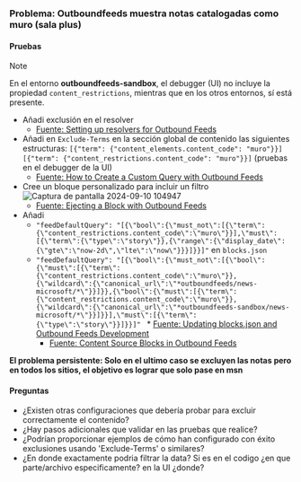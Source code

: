 ### Problema: Outboundfeeds muestra notas catalogadas como muro (sala plus)

#### Pruebas 

> [!NOTE]
> En el entorno **outboundfeeds-sandbox**, el debugger (UI) no incluye la propiedad `content_restrictions`, mientras que en los otros entornos, sí está presente.
> 
* Añadi exclusión en el resolver
    * [Fuente: Setting up resolvers for Outbound Feeds](https://docs.arcxp.com/alc/en/how-to-set-up-resolvers-for-outbound-feeds?sys_kb_id=3ed9b99a47aa8610a87626c2846d43fc&id=kb_article_view&spa=1)
* Añadi en `Exclude-Terms` en la sección global de contenido las siguientes estructuras: `[{"term": {"content_elements.content_code": "muro"}}]` `[{"term": {"content_restrictions.content_code": "muro"}}]` (pruebas en el debugger de la UI)
    * [Fuente: How to Create a Custom Query with Outbound Feeds](https://docs.arcxp.com/alc/en/how-to-create-a-custom-query-with-outbound-feeds?sys_kb_id=e2202e4b47887990eee38788436d43cc&id=kb_article_view&spa=1)
* Cree un bloque personalizado para incluir un filtro
   ![Captura de pantalla 2024-09-10 104947](https://github.com/user-attachments/assets/ae6ded60-0624-478a-8445-68c19c3484d6)
    * [Fuente: Ejecting a Block with Outbound Feeds](https://docs.arcxp.com/alc/en/ejecting-a-block-with-outbound-feeds?sys_kb_id=6233a1d6c39f0e50a046930a05013158&id=kb_article_view&sysparm_rank=3&sysparm_tsqueryId=1d1cb13947e89a90a87626c2846d4396)
* Añadi
   * `"feedDefaultQuery": "[{\"bool\":{\"must_not\":[{\"term\":{\"content_restrictions.content_code\":\"muro\"}}],\"must\":[{\"term\":{\"type\":\"story\"}},{\"range\":{\"display_date\":{\"gte\":\"now-2d\",\"lte\":\"now\"}}}]}}]"` en `blocks.json`
   * `"feedDefaultQuery": "[{\"bool\":{\"must_not\":[{\"bool\":{\"must\":[{\"term\":{\"content_restrictions.content_code\":\"muro\"}},{\"wildcard\":{\"canonical_url\":\"*outboundfeeds/news-microsoft/*\"}}]}},{\"bool\":{\"must\":[{\"term\":{\"content_restrictions.content_code\":\"muro\"}},{\"wildcard\":{\"canonical_url\":\"*outboundfeeds-sandbox/news-microsoft/*\"}}]}}],\"must\":[{\"term\":{\"type\":\"story\"}}]}}]"
`  * [Fuente: Updating blocks.json and Outbound Feeds Development](https://arcxp.service-now.com/alc/en/updating-blocks-json-and-outbound-feeds-development?sys_kb_id=bfc85a99c34b4610a046930a05013108&id=kb_article_view&sysparm_rank=1&sysparm_tsqueryId=4cec970ac3a05a10a046930a0501311b)
      * [Fuente: Content Source Blocks in Outbound Feeds](https://arcxp.service-now.com/alc/en/content-source-blocks-in-outbound-feeds?sys_kb_id=df3733e6478cf590eee38788436d4314&id=kb_article_view&sysparm_rank=4&sysparm_tsqueryId=480bdb06c3a05a10a046930a050131db)
    
**El problema persistente: Solo en el ultimo caso se excluyen las notas pero en todos los sitios, el objetivo es lograr que solo pase en msn**
   
#### Preguntas

- ¿Existen otras configuraciones que debería probar para excluir correctamente el contenido?
- ¿Hay pasos adicionales que validar en las pruebas que realice?
- ¿Podrían proporcionar ejemplos de cómo han configurado con éxito exclusiones usando 'Exclude-Terms' o similares?
- ¿En donde exactamente podria filtrar la data? Si es en el codigo ¿en que parte/archivo especificamente? en la UI ¿donde?

  

